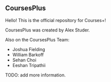 CoursesPlus
---
Hello! This is the official repository for Courses+!

CoursesPlus was created by Alex Studer.

Also on the CoursesPlus Team:
* Joshua Fielding
* William Barkoff
* Sehan Choi
* Eeshan Tripathii

TODO: add more information.